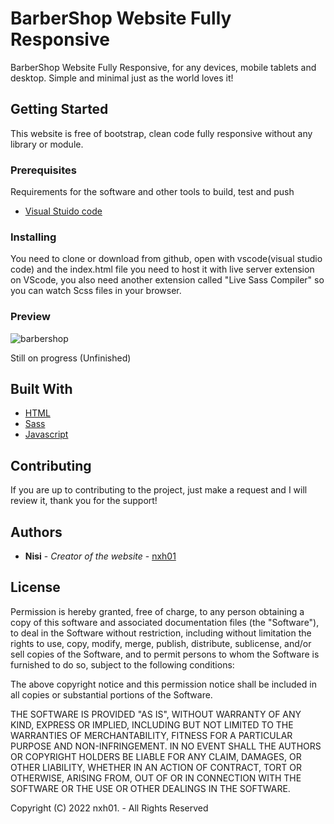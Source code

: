 # BarberShop Website Fully Responsive

BarberShop Website Fully Responsive, for any devices, mobile tablets and desktop. Simple and minimal just as the world loves it!

## Getting Started

This website is free of bootstrap, clean code fully responsive without any library or module.

### Prerequisites

Requirements for the software and other tools to build, test and push

- [Visual Stuido code](https://code.visualstudio.com/)

### Installing

You need to clone or download from github, open with vscode(visual studio code) and the index.html file you need to host it with live server extension on VScode, you also need another extension called "Live Sass Compiler" so you can watch Scss files in your browser.

### Preview
![barbershop](https://user-images.githubusercontent.com/80894732/174488798-55934f89-11be-4a9c-b75e-0e721739b8d2.png)

<!-- ![Preview]() -->

Still on progress (Unfinished)

## Built With

- [HTML]()
- [Sass]()
- [Javascript]()

## Contributing

If you are up to contributing to the project, just make a request and I will review it, thank you for the support!

## Authors

- **Nisi** - _Creator of the website_ -
  [nxh01](https://github.com/nxh01)

## License

Permission is hereby granted, free of charge, to any person obtaining a copy
of this software and associated documentation files (the "Software"), to deal
in the Software without restriction, including without limitation the rights
to use, copy, modify, merge, publish, distribute, sublicense, and/or sell
copies of the Software, and to permit persons to whom the Software is
furnished to do so, subject to the following conditions:

The above copyright notice and this permission notice shall be included in all
copies or substantial portions of the Software.

THE SOFTWARE IS PROVIDED "AS IS", WITHOUT WARRANTY OF ANY KIND, EXPRESS OR
IMPLIED, INCLUDING BUT NOT LIMITED TO THE WARRANTIES OF MERCHANTABILITY,
FITNESS FOR A PARTICULAR PURPOSE AND NON-INFRINGEMENT. IN NO EVENT SHALL THE
AUTHORS OR COPYRIGHT HOLDERS BE LIABLE FOR ANY CLAIM, DAMAGES, OR OTHER
LIABILITY, WHETHER IN AN ACTION OF CONTRACT, TORT OR OTHERWISE, ARISING FROM,
OUT OF OR IN CONNECTION WITH THE SOFTWARE OR THE USE OR OTHER DEALINGS IN THE
SOFTWARE.

Copyright (C) 2022 nxh01. - All Rights Reserved
